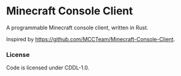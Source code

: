 # Minecraft Console Client

A programmable Minecraft console client, written in Rust.

Inspired by https://github.com/MCCTeam/Minecraft-Console-Client.

### License

Code is licensed under CDDL-1.0.
